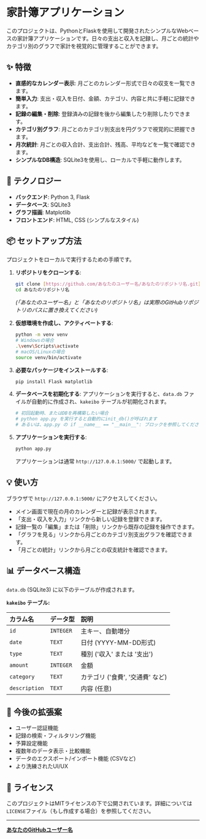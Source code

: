# 家計簿アプリケーション

このプロジェクトは、PythonとFlaskを使用して開発されたシンプルなWebベースの家計簿アプリケーションです。日々の支出と収入を記録し、月ごとの統計やカテゴリ別のグラフで家計を視覚的に管理することができます。

## ✨ 特徴

* **直感的なカレンダー表示**: 月ごとのカレンダー形式で日々の収支を一覧できます。
* **簡単入力**: 支出・収入を日付、金額、カテゴリ、内容と共に手軽に記録できます。
* **記録の編集・削除**: 登録済みの記録を後から編集したり削除したりできます。
* **カテゴリ別グラフ**: 月ごとのカテゴリ別支出を円グラフで視覚的に把握できます。
* **月次統計**: 月ごとの収入合計、支出合計、残高、平均などを一覧で確認できます。
* **シンプルなDB構造**: SQLite3を使用し、ローカルで手軽に動作します。

## 🚀 テクノロジー

* **バックエンド**: Python 3, Flask
* **データベース**: SQLite3
* **グラフ描画**: Matplotlib
* **フロントエンド**: HTML, CSS (シンプルなスタイル)

## 📦 セットアップ方法

プロジェクトをローカルで実行するための手順です。

1.  **リポジトリをクローンする**:
    ```bash
    git clone [https://github.com/あなたのユーザー名/あなたのリポジトリ名.git](https://github.com/あなたのユーザー名/あなたのリポジトリ名.git)
    cd あなたのリポジトリ名
    ```
    *(「あなたのユーザー名」と「あなたのリポジトリ名」は実際のGitHubリポジトリのパスに置き換えてください)*

2.  **仮想環境を作成し、アクティベートする**:
    ```bash
    python -m venv venv
    # Windowsの場合
    .\venv\Scripts\activate
    # macOS/Linuxの場合
    source venv/bin/activate
    ```

3.  **必要なパッケージをインストールする**:
    ```bash
    pip install Flask matplotlib
    ```

4.  **データベースを初期化する**:
    アプリケーションを実行すると、`data.db` ファイルが自動的に作成され、`kakeibo` テーブルが初期化されます。
    ```bash
    # 初回起動時、またはDBを再構築したい場合
    # python app.py を実行すると自動的にinit_db()が呼ばれます
    # あるいは、app.py の if __name__ == "__main__": ブロックを参照してください
    ```

5.  **アプリケーションを実行する**:
    ```bash
    python app.py
    ```
    アプリケーションは通常 `http://127.0.0.1:5000/` で起動します。

## 💡 使い方

ブラウザで `http://127.0.0.1:5000/` にアクセスしてください。

* メイン画面で現在の月のカレンダーと記録が表示されます。
* 「支出・収入を入力」リンクから新しい記録を登録できます。
* 記録一覧の「編集」または「削除」リンクから既存の記録を操作できます。
* 「グラフを見る」リンクから月ごとのカテゴリ別支出グラフを確認できます。
* 「月ごとの統計」リンクから月ごとの収支統計を確認できます。

## 📊 データベース構造

`data.db` (SQLite3) に以下のテーブルが作成されます。

**`kakeibo` テーブル:**

| カラム名 | データ型 | 説明 |
| :------- | :------- | :--- |
| `id` | `INTEGER` | 主キー、自動増分 |
| `date` | `TEXT` | 日付 (YYYY-MM-DD形式) |
| `type` | `TEXT` | 種別 ('収入' または '支出') |
| `amount` | `INTEGER` | 金額 |
| `category` | `TEXT` | カテゴリ ('食費', '交通費' など) |
| `description` | `TEXT` | 内容 (任意) |

## 🌟 今後の拡張案

* ユーザー認証機能
* 記録の検索・フィルタリング機能
* 予算設定機能
* 複数年のデータ表示・比較機能
* データのエクスポート/インポート機能 (CSVなど)
* より洗練されたUI/UX

## 📄 ライセンス

このプロジェクトはMITライセンスの下で公開されています。詳細については`LICENSE`ファイル（もし作成する場合）を参照してください。

---

**[あなたのGitHubユーザー名](https://github.com/あなたのGitHubユーザー名)**
